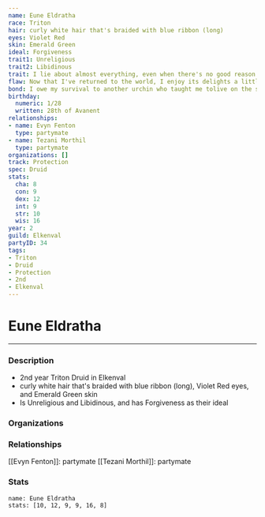 ```yaml
---
name: Eune Eldratha
race: Triton
hair: curly white hair that's braided with blue ribbon (long)
eyes: Violet Red
skin: Emerald Green
ideal: Forgiveness
trait1: Unreligious
trait2: Libidinous
trait: I lie about almost everything, even when there's no good reason to.
flaw: Now that I've returned to the world, I enjoy its delights a little too much.
bond: I owe my survival to another urchin who taught me tolive on the streets.
birthday:
  numeric: 1/28
  written: 28th of Avanent
relationships:
- name: Evyn Fenton
  type: partymate
- name: Tezani Morthil
  type: partymate
organizations: []
track: Protection
spec: Druid
stats:
  cha: 8
  con: 9
  dex: 12
  int: 9
  str: 10
  wis: 16
year: 2
guild: Elkenval
partyID: 34
tags:
- Triton
- Druid
- Protection
- 2nd
- Elkenval
---
```

# Eune Eldratha
---
### Description
- 2nd year Triton Druid in Elkenval
- curly white hair that's braided with blue ribbon (long), Violet Red eyes, and Emerald Green skin
- Is Unreligious and Libidinous, and has Forgiveness as their ideal

### Organizations
### Relationships
[[Evyn Fenton]]: partymate
[[Tezani Morthil]]: partymate
### Stats
```statblock
name: Eune Eldratha
stats: [10, 12, 9, 9, 16, 8]
```